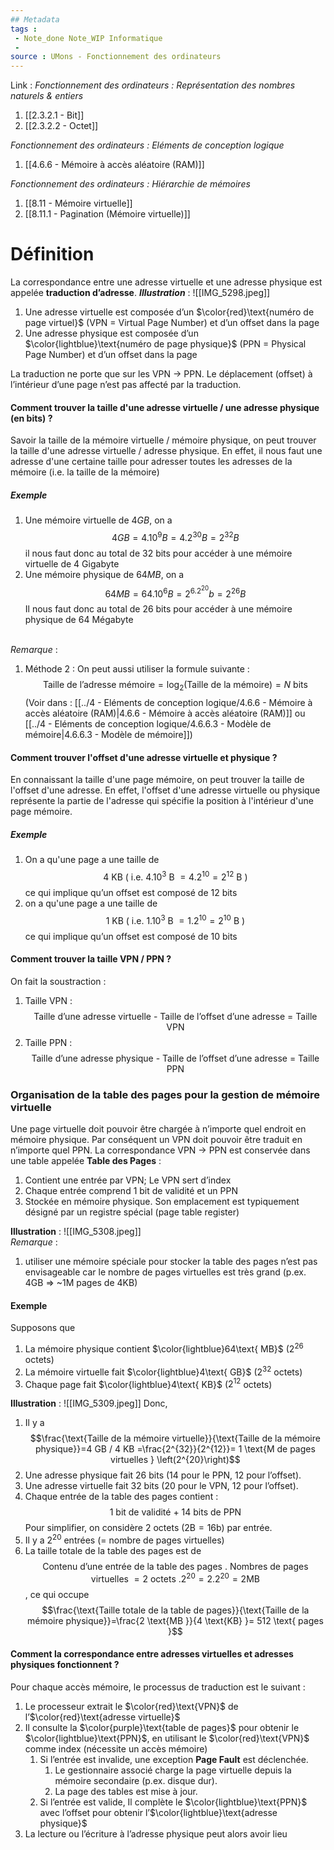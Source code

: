 ```yaml
---
## Metadata
tags : 
 - Note_done Note_WIP Informatique
 - 
source : UMons - Fonctionnement des ordinateurs
---
```


Link :
_Fonctionnement des ordinateurs : Représentation des nombres naturels & entiers_
1. [[2.3.2.1 - Bit]]
2. [[2.3.2.2 - Octet]]

_Fonctionnement des ordinateurs : Eléments de conception logique_
1. [[4.6.6 - Mémoire à accès aléatoire (RAM)]]

_Fonctionnement des ordinateurs : Hiérarchie de mémoires_
1. [[8.11 - Mémoire virtuelle]]
2. [[8.11.1 - Pagination (Mémoire virtuelle)]]

# Définition
La correspondance entre une adresse virtuelle et une adresse physique est appelée **traduction d’adresse**.
_**Illustration**_ : ![[IMG_5298.jpeg]]
1. Une adresse virtuelle est composée d’un $\color{red}\text{numéro de page virtuel}$ (VPN = Virtual Page Number) et d’un offset dans la page
2.  Une adresse physique est composée d’un $\color{lightblue}\text{numéro de page physique}$ (PPN = Physical Page Number) et d’un offset dans la page

 La traduction ne porte que sur les VPN → PPN. Le déplacement (offset) à l’intérieur d’une page n’est pas affecté par la traduction.

#### Comment trouver la taille d'une adresse virtuelle / une adresse physique (en bits) ?
Savoir la taille de la mémoire virtuelle / mémoire physique, on peut trouver la taille d'une adresse virtuelle / adresse physique. En effet, il nous faut une adresse d'une certaine taille pour adresser toutes les adresses de la mémoire (i.e. la taille de la mémoire)
##### Exemple
1. Une mémoire virtuelle de $4GB$, on a $$4GB=4.10^9B=4.2^{30}B=2^{32}B$$ il nous faut donc au total de 32 bits pour accéder à une mémoire virtuelle de 4 Gigabyte
2. Une mémoire physique de $64MB$, on a $$64MB=64.10^6B=2^6.2^{20}b=2^{26}B$$ Il nous faut donc au total de 26 bits pour accéder à une mémoire physique de 64 Mégabyte

\
_Remarque_ :
1. Méthode 2 : On peut aussi utiliser la formule suivante : $$\text{Taille de l'adresse mémoire} = \log_{2}(\text{Taille de la mémoire}) = N \text{ bits}$$ (Voir dans : [[../4 - Eléments de conception logique/4.6.6 - Mémoire à accès aléatoire (RAM)|4.6.6 - Mémoire à accès aléatoire (RAM)]] ou [[../4 - Eléments de conception logique/4.6.6.3 - Modèle de mémoire|4.6.6.3 - Modèle de mémoire]])

#### Comment trouver l'offset d'une adresse virtuelle et physique ?
En connaissant la taille d'une page mémoire, on peut trouver la taille de l'offset d'une adresse. En effet, l'offset d'une adresse virtuelle ou physique représente la partie de l'adresse qui spécifie la position à l'intérieur d'une page mémoire.
##### Exemple
1. On a qu'une page a une taille de $$4\text{ KB }\left(\text{ i.e. } 4.10^3\text{ B }=4.2^{10}=2^{12}\text{ B }\right)$$ ce qui implique qu’un offset est composé de 12 bits
2. on a qu'une page a une taille de $$1\text{ KB }\left(\text{ i.e. } 1.10^3\text{ B }=1.2^{10}=2^{10}\text{ B }\right)$$ ce qui implique qu’un offset est composé de 10 bits

#### Comment trouver la taille VPN / PPN ?
On fait la soustraction : 
1. Taille VPN : $$\text{Taille d'une adresse virtuelle - Taille de l'offset d'une adresse = Taille VPN}$$
2. Taille PPN : $$\text{Taille d'une adresse physique - Taille de l'offset d'une adresse = Taille PPN}$$
### Organisation de la table des pages pour la gestion de mémoire virtuelle
 Une page virtuelle doit pouvoir être chargée à n’importe quel endroit en mémoire physique. Par conséquent un VPN doit pouvoir être traduit en n’importe quel PPN. La correspondance VPN → PPN est conservée dans une table appelée **Table des Pages** : 
1.  Contient une entrée par VPN; Le VPN sert d’index
2. Chaque entrée comprend 1 bit de validité et un PPN
3. Stockée en mémoire physique. Son emplacement est typiquement désigné par un registre spécial (page table register)

**Illustration** : ![[IMG_5308.jpeg]]
\
_Remarque_ :  
1. utiliser une mémoire spéciale pour stocker la table des pages n’est pas envisageable car le nombre de pages virtuelles est très grand 
(p.ex. 4GB ⇒ ~1M pages de 4KB)


#### Exemple
Supposons que 
1. La mémoire physique contient $\color{lightblue}64\text{ MB}$ ($2^{26}$ octets)
2. La mémoire virtuelle fait $\color{lightblue}4\text{ GB}$ ($2^{32}$ octets)
3. Chaque page fait $\color{lightblue}4\text{ KB}$ ($2^{12}$ octets)

**Illustration** : ![[IMG_5309.jpeg]]
Donc,
1. Il y a $$\frac{\text{Taille de la mémoire virtuelle}}{\text{Taille de la mémoire physique}}=4 GB / 4 KB =\frac{2^{32}}{2^{12}}= 1 \text{M de pages virtuelles } \left(2^{20}\right)$$
2. Une adresse physique fait 26 bits (14 pour le PPN, 12 pour l’offset).
3. Une adresse virtuelle fait 32 bits (20 pour le VPN, 12 pour l’offset).
4. Chaque entrée de la table des pages contient : $$\text{1 bit de validité + 14 bits de PPN}$$Pour simplifier, on considère 2 octets ($2\text{B}=16\text{b}$) par entrée.
6. Il y a $2^{20}$ entrées (= nombre de pages virtuelles)
7. La taille totale de la table des pages est de $$\text{Contenu d’une entrée de la table des pages . Nombres de pages virtuelles }=2 \text{ octets } . 2^{20} = 2.2^{20}= 2\text{MB}$$, ce qui occupe $$\frac{\text{Taille totale de la table de pages}}{\text{Taille de la mémoire physique}}=\frac{2 \text{MB }}{4 \text{KB} }= 512 \text{ pages }$$

#### Comment la correspondance entre adresses virtuelles et adresses physiques fonctionnent ?
Pour chaque accès mémoire, le processus de traduction est le suivant :
1) Le processeur extrait le $\color{red}\text{VPN}$ de l’$\color{red}\text{adresse virtuelle}$
2) Il consulte la $\color{purple}\text{table de pages}$ pour obtenir le $\color{lightblue}\text{PPN}$, en utilisant le $\color{red}\text{VPN}$ comme index (nécessite un accès mémoire)
	1) Si l’entrée est invalide, une exception **Page Fault** est déclenchée.
		1) Le gestionnaire associé charge la page virtuelle depuis la mémoire secondaire (p.ex. disque dur).
		2) La page des tables est mise à jour.
	2) Si l’entrée est valide, Il complète le $\color{lightblue}\text{PPN}$ avec l’offset pour obtenir l’$\color{lightblue}\text{adresse physique}$
1) La lecture ou l’écriture à l’adresse physique peut alors avoir lieu